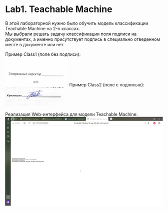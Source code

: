 # Lab1. Teachable Machine
В этой лабораторной нужно было обучить модель классификации Teachable Machine на 2-n классах.   
Мы выбрали решать задачу классификации поля подписи на документах, а именно присутствует подпись в специально отведенном месте в документе или нет.    

Пример Class1 (поле без подписи):    
![without](https://github.com/evilbebra/CV_labs/blob/master/Lab1.%20Teachable%20Machine/Dataset/Test1.jpg)
Пример Class2 (поле с подписью):    
![with](https://github.com/evilbebra/CV_labs/blob/master/Lab1.%20Teachable%20Machine/Dataset/Test2.jpg)    

Реализация Web-интерфейса для модели Teachable Machine:
![work_gif](https://github.com/evilbebra/CV_labs/blob/master/Lab1.%20Teachable%20Machine/gif_of_work.gif)   
